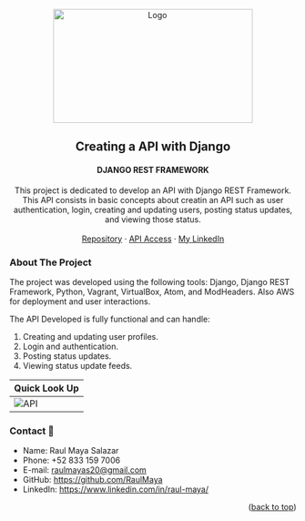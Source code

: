 <!-- PROJECT LOGO -->
<br />
<div align="center">
  <a href="https://github.com/RaulMaya/Profiles-Rest-API">
    <img src="static/restDjango.png" alt="Logo" width="350" height="200">
  </a>

  <h2 align="center">Creating a API with Django</h2>
  <h4 align="center">DJANGO REST FRAMEWORK</h4>

  <p align="center">
This project is dedicated to develop an API with Django REST Framework. This API consists in basic concepts about creatin an API such as user authentication, login, creating and updating users, posting status updates, and viewing those status.
    <br />
    <br />
    <a href="https://github.com/RaulMaya/Profiles-Rest-API">Repository</a>    
    ·
    <a href="http://ec2-34-238-152-150.compute-1.amazonaws.com/api/">API Access</a>
    ·
    <a href="https://www.linkedin.com/in/raul-maya/">My LinkedIn</a>

  </p>
</div>

<!-- ABOUT THE PROJECT -->
### About The Project

The project was developed using the following tools: Django, Django REST Framework, Python, Vagrant, VirtualBox, Atom, and ModHeaders. Also AWS for deployment and user interactions.

The API Developed is fully functional and can handle:
1. Creating and updating user profiles.
2. Login and authentication.
3. Posting status updates.
4. Viewing status update feeds.


|<center>  Quick Look Up  </center>|
| --- |
| ![API](static/output.jpg) |



### Contact :iphone:

* Name: Raul Maya Salazar
* Phone: +52 833 159 7006
* E-mail: raulmayas20@gmail.com
* GitHub: https://github.com/RaulMaya
* LinkedIn: https://www.linkedin.com/in/raul-maya/

<p align="right">(<a href="#top">back to top</a>)</p>
